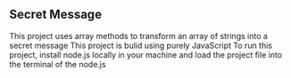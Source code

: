 ## Secret Message

This project uses array methods to transform an array of strings into a secret message
This project is bulid using purely JavaScript
To run this project, install node.js locally in your machine and load the project file into the terminal of the node.js
